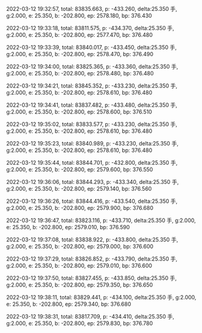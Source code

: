 2022-03-12 19:32:57, total: 83835.663, p: -433.260, delta:25.350 手, g:2.000, e: 25.350, b: -202.800, ep: 2578.180, bp: 376.430

2022-03-12 19:33:18, total: 83811.575, p: -434.370, delta:25.350 手, g:2.000, e: 25.350, b: -202.800, ep: 2577.470, bp: 376.480

2022-03-12 19:33:39, total: 83840.017, p: -433.450, delta:25.350 手, g:2.000, e: 25.350, b: -202.800, ep: 2578.470, bp: 376.490

2022-03-12 19:34:00, total: 83825.365, p: -433.360, delta:25.350 手, g:2.000, e: 25.350, b: -202.800, ep: 2578.480, bp: 376.480

2022-03-12 19:34:21, total: 83845.352, p: -433.230, delta:25.350 手, g:2.000, e: 25.350, b: -202.800, ep: 2578.610, bp: 376.480

2022-03-12 19:34:41, total: 83837.482, p: -433.480, delta:25.350 手, g:2.000, e: 25.350, b: -202.800, ep: 2578.600, bp: 376.510

2022-03-12 19:35:02, total: 83833.577, p: -433.230, delta:25.350 手, g:2.000, e: 25.350, b: -202.800, ep: 2578.610, bp: 376.480

2022-03-12 19:35:23, total: 83840.989, p: -433.230, delta:25.350 手, g:2.000, e: 25.350, b: -202.800, ep: 2578.610, bp: 376.480

2022-03-12 19:35:44, total: 83844.701, p: -432.800, delta:25.350 手, g:2.000, e: 25.350, b: -202.800, ep: 2579.600, bp: 376.550

2022-03-12 19:36:06, total: 83844.293, p: -433.340, delta:25.350 手, g:2.000, e: 25.350, b: -202.800, ep: 2579.140, bp: 376.560

2022-03-12 19:36:26, total: 83844.416, p: -433.540, delta:25.350 手, g:2.000, e: 25.350, b: -202.800, ep: 2579.900, bp: 376.680

2022-03-12 19:36:47, total: 83823.116, p: -433.710, delta:25.350 手, g:2.000, e: 25.350, b: -202.800, ep: 2579.010, bp: 376.590

2022-03-12 19:37:08, total: 83838.922, p: -433.800, delta:25.350 手, g:2.000, e: 25.350, b: -202.800, ep: 2579.000, bp: 376.600

2022-03-12 19:37:29, total: 83826.852, p: -433.790, delta:25.350 手, g:2.000, e: 25.350, b: -202.800, ep: 2579.010, bp: 376.600

2022-03-12 19:37:50, total: 83827.455, p: -433.850, delta:25.350 手, g:2.000, e: 25.350, b: -202.800, ep: 2579.350, bp: 376.650

2022-03-12 19:38:11, total: 83829.441, p: -434.100, delta:25.350 手, g:2.000, e: 25.350, b: -202.800, ep: 2579.340, bp: 376.680

2022-03-12 19:38:31, total: 83817.709, p: -434.410, delta:25.350 手, g:2.000, e: 25.350, b: -202.800, ep: 2579.830, bp: 376.780